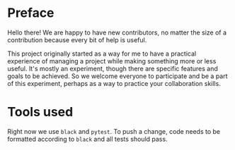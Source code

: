 # Preface
Hello there! We are happy to have new contributors, no matter the size of a contribution because every bit of help is useful.

This project originally started as a way for me to have a practical experience of managing a project while making something more or less useful. It's mostly an experiment, though there are specific features and goals to be achieved. So we welcome everyone to participate and be a part of this experiment, perhaps as a way to practice your collaboration skills.

# Tools used
Right now we use `black` and `pytest`. To push a change, code needs to be formatted according to `black` and all tests should pass.
